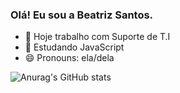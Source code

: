 ### Olá! Eu sou a Beatriz Santos.

- 🔭 Hoje trabalho com Suporte de T.I
- 🌱 Estudando JavaScript
- 😄 Pronouns: ela/dela

![Anurag's GitHub stats](https://github-readme-stats.vercel.app/api?username=BeaCris103&theme=jolly)


